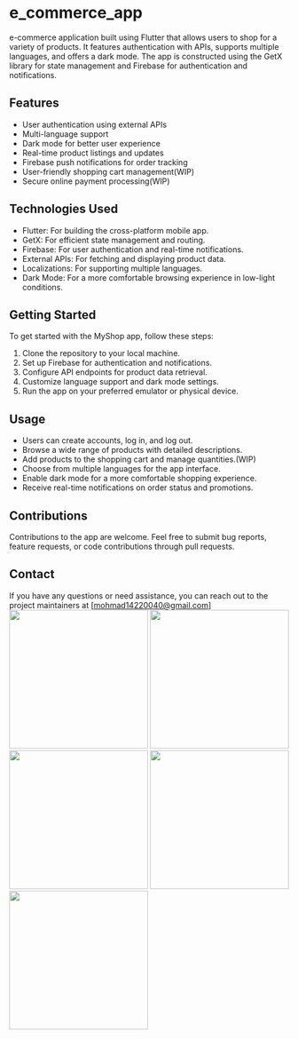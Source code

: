 # e_commerce_app

e-commerce application built using Flutter that allows users to shop for a variety of products. It features authentication with APIs, supports multiple languages, and offers a dark mode. The app is constructed using the GetX library for state management and Firebase for authentication and notifications.

## Features

- User authentication using external APIs
- Multi-language support
- Dark mode for better user experience
- Real-time product listings and updates
- Firebase push notifications for order tracking
- User-friendly shopping cart management(WIP)
- Secure online payment processing(WIP)

## Technologies Used

- Flutter: For building the cross-platform mobile app.
- GetX: For efficient state management and routing.
- Firebase: For user authentication and real-time notifications.
- External APIs: For fetching and displaying product data.
- Localizations: For supporting multiple languages.
- Dark Mode: For a more comfortable browsing experience in low-light conditions.

## Getting Started

To get started with the MyShop app, follow these steps:

1. Clone the repository to your local machine.
2. Set up Firebase for authentication and notifications.
3. Configure API endpoints for product data retrieval.
4. Customize language support and dark mode settings.
5. Run the app on your preferred emulator or physical device.

## Usage

- Users can create accounts, log in, and log out.
- Browse a wide range of products with detailed descriptions.
- Add products to the shopping cart and manage quantities.(WIP)
- Choose from multiple languages for the app interface.
- Enable dark mode for a more comfortable shopping experience.
- Receive real-time notifications on order status and promotions.

## Contributions

Contributions to the app are welcome. Feel free to submit bug reports, feature requests, or code contributions through pull requests.

## Contact

If you have any questions or need assistance, you can reach out to the project maintainers at [mohmad14220040@gmail.com]
<br>
<img height="250px" src="https://i.postimg.cc/hvhZRhpT/Screenshot-1696551706.png"></img>
<img height="250px" src="https://i.postimg.cc/hvhZRhpT/Screenshot-1696551706.png"></img>
<img height="250px" src="https://i.postimg.cc/hvhZRhpT/Screenshot-1696551706.png"></img>
<img height="250px" src="https://i.postimg.cc/hvhZRhpT/Screenshot-1696551706.png"></img>
<img height="250px" src="https://i.postimg.cc/hvhZRhpT/Screenshot-1696551706.png"></img>
